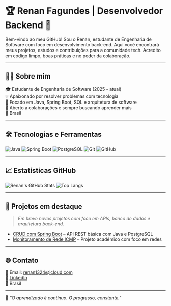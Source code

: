 # 🏆 Renan Fagundes | Desenvolvedor Backend 🚀

Bem-vindo ao meu GitHub! Sou o Renan, estudante de Engenharia de Software com foco em desenvolvimento back-end. Aqui você encontrará meus projetos, estudos e contribuições para a comunidade tech. Acredito em código limpo, boas práticas e no poder da colaboração.

---

## 👨‍💻 Sobre mim

🎓 Estudante de Engenharia de Software (2025 - atual)  
💡 Apaixonado por resolver problemas com tecnologia  
🚀 Focado em Java, Spring Boot, SQL e arquitetura de software  
🤝 Aberto a colaborações e sempre buscando aprender mais  
📍 Brasil

---

## 🛠️ Tecnologias e Ferramentas

![Java](https://img.shields.io/badge/Java-ED8B00?style=for-the-badge&logo=java&logoColor=white)
![Spring Boot](https://img.shields.io/badge/Spring_Boot-6DB33F?style=for-the-badge&logo=spring-boot&logoColor=white)
![PostgreSQL](https://img.shields.io/badge/PostgreSQL-336791?style=for-the-badge&logo=postgresql&logoColor=white)
![Git](https://img.shields.io/badge/Git-F05032?style=for-the-badge&logo=git&logoColor=white)
![GitHub](https://img.shields.io/badge/GitHub-181717?style=for-the-badge&logo=github&logoColor=white)

---

## 📈 Estatísticas GitHub

![Renan's GitHub Stats](https://github-readme-stats.vercel.app/api?username=renanfagundes17&show_icons=true&theme=radical)
![Top Langs](https://github-readme-stats.vercel.app/api/top-langs/?username=renanfagundes17&layout=compact&theme=radical)

---

## 📌 Projetos em destaque

> *Em breve novos projetos com foco em APIs, banco de dados e arquitetura back-end.*

- [CRUD com Spring Boot](https://github.com/seu-usuario/projeto-crud) – API REST básica com Java e PostgreSQL  
- [Monitoramento de Rede ICMP](https://github.com/seu-usuario/monitoramento-icmp) – Projeto acadêmico com foco em redes  

---

## 🌐 Contato

📧 Email: renan1324@icloud.com  
🔗 [LinkedIn](https://linkedin.com/in/renan-fagundes-012b0134a)  
📍 Brasil

---

🧠 *"O aprendizado é contínuo. O progresso, constante."*
